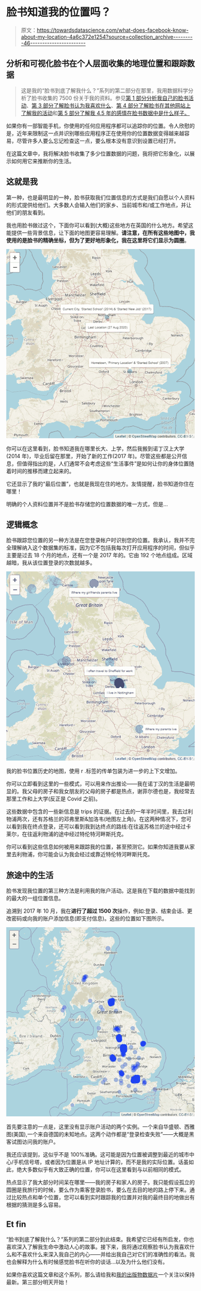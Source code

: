 # 脸书知道我的位置吗？

> 原文：<https://towardsdatascience.com/what-does-facebook-know-about-my-location-4a6c372e1254?source=collection_archive---------46----------------------->

## 分析和可视化脸书在个人层面收集的地理位置和跟踪数据

> 这是我的“脸书到底了解我什么？”系列的第二部分在那里，我用数据科学分析了脸书收集的 7500 份关于我的资料。参见[第 1 部分分析我自己的脸书活动](https://medium.com/swlh/what-does-facebook-actually-know-about-me-5b0cb8cf609)、[第 3 部分了解脸书认为我喜欢什么](https://medium.com/swlh/what-does-facebook-know-about-my-likes-and-dislikes-eb88abeba265)、[第 4 部分了解脸书在其他网站上了解我的活动](https://medium.com/data-slice/what-does-facebook-know-about-my-off-facebook-activity-47c02006c2f)和[第 5 部分了解我 4.5 年的感情在脸书数据中是什么样子。](https://medium.com/@chris.brownlie/4-5-years-of-a-relationship-in-facebook-activity-13a8ddfc6a85)

如果你有一部智能手机，你使用的任何应用程序都可以追踪你的位置。令人欣慰的是，近年来限制这一点并识别哪些应用程序正在使用你的位置数据变得越来越容易，尽管许多人要么忘记检查这一点，要么根本没有意识到设置已经打开。

在这篇文章中，我将解决脸书收集了多少位置数据的问题，我将把它形象化，以展示如何用它来推断你的生活。

## 这就是我

第一种，也是最明显的一种，脸书获取我们位置信息的方式是我们自愿以个人资料的形式提供给他们。大多数人会输入他们的家乡、当前城市和/或工作地点，并让他们的朋友看到。

我也用脸书做过这个，下面你可以看到(大概)这些地方在英国的什么地方。希望这能提供一些背景信息，让下面的地图更容易理解。**请注意，在所有这些地图中，我使用的是脸书的精确坐标，但为了更好地形象化，我在这里将它们显示为圆圈**。

![](img/757bdaccbcbc14531d551a9359f19e7e.png)

你可以在这里看到，脸书知道我在哪里长大、上学，然后我搬到诺丁汉上大学(2014 年)，毕业后留在那里，开始了新的工作(2017 年)。尽管这些都是公开信息，但值得指出的是，人们通常不会考虑这些“生活事件”是如何让你的身体位置随着时间的推移而建立起来的。

它还显示了我的“最后位置”，也就是我现在住的地方。友情提醒，脸书知道你住在哪里！

明确的个人资料位置并不是脸书存储您的位置数据的唯一方式，但是…

## 逻辑概念

脸书跟踪您位置的另一种方法是在您登录帐户时识别您的位置。我承认，我并不完全理解纳入这个数据集的标准，因为它不包括我每次打开应用程序的时间，但似乎主要是过去 18 个月的地点，还有一个是 2017 年的。它由 192 个地点组成。区域越暗，我从该位置登录的次数就越多。

![](img/130c3dd5bc4f3efd08fae69b3f2349d9.png)

我的脸书位置历史的地图，使用 r .标签的传单包装为进一步的上下文增加。

你可以立即看到这里的一些模式，可以用来作出推论——我在诺丁汉的生活是最明显的。我父母的房子和我女朋友的父母的房子都是热点，谢菲尔德也是，我经常去那里工作和上大学(反正是 Covid 之前)。

这些数据中包含的一些新信息是 trips 的证据。在过去的一年半时间里，我去过利物浦两次，还有苏格兰的邓弗里斯&加洛韦(地图左上角)。在这两种情况下，您可以看到我在终点登录，还可以看到我到达终点的路线:在往返苏格兰的途中经过卡莱尔，在往返利物浦的途中经过特伦特河畔斯托克。

你可以看到这些信息如何被用来跟踪我的位置，甚至预测它。如果你知道我要从家里去利物浦，你可能会认为我会经过或靠近特伦特河畔斯托克。

## 旅途中的生活

脸书发现我位置的第三种方法是利用我的账户活动。这是我在下载的数据中能找到的最大的一组位置信息。

追溯到 2017 年 10 月，我在**进行了超过 1500 次**操作，例如:登录、结束会话、更改密码或向我的账户添加信息(即支付信息)。这些的位置如下图所示。

![](img/0ce900d3cbe8f65421d83009a493bc95.png)

首先要注意的一点是，这里没有显示账户活动的两个实例。一个来自华盛顿、西雅图(美国),一个来自德国的未知地点。这两个动作都是“登录检查失败”——大概是黑客试图访问我的账户。

我还应该提到，这似乎不是 100%准确。这可能是因为位置被调整到最近的城市中心/手机信号塔，或者因为位置是从 IP 地址计算的，而不是我的实际位置。话虽如此，绝大多数似乎有大致正确的位置，你可以在这里看到与以前相同的模式。

热点显示了我大部分时间呆在哪里——我的房子和家人的房子。我只能假设孤立的圆圈是我旅行的时候，要么作为乘客登录脸书，要么在去目的地的路上停下来。通过比较热点和单个位置，您可以看到实时跟踪我的位置并对我的最终目的地做出有根据的猜测是多么容易。

## Et fin

“脸书到底了解我什么？”系列的第二部分到此结束。我希望它已经有所启发，你也喜欢深入了解我生命中激动人心的故事。接下来，我将通过观察脸书认为我喜欢什么和不喜欢什么来深入我自己的内心——并给出我自己对它们的准确性的看法。我也会解释为什么有时候感觉脸书在听你的谈话…以及为什么他们没有。

如果你喜欢这篇文章和这个系列，那么请给我和[我的出版物数据片](https://medium.com/data-slice)一个关注以保持最新。第三部分明天开始！